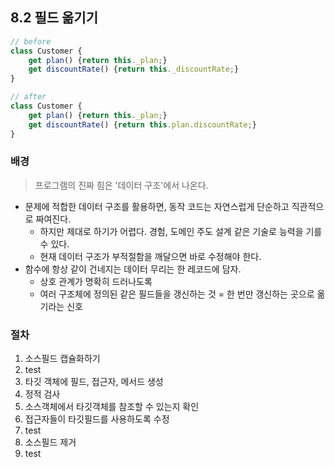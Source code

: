 ## 8.2 필드 옮기기

```js
// before
class Customer {
    get plan() {return this._plan;}
    get discountRate() {return this._discountRate;}
}
```

```js
// after
class Customer {
    get plan() {return this._plan;}
    get discountRate() {return this.plan.discountRate;}
}
```

### 배경
> 프로그램의 진짜 힘은 '데이터 구조'에서 나온다.
- 문제에 적합한 데이터 구조를 활용하면, 동작 코드는 자연스럽게 단순하고 직관적으로 짜여진다.
  - 하지만 제대로 하기가 어렵다. 경험, 도메인 주도 설계 같은 기술로 능력을 기를 수 있다. 
  - 현재 데이터 구조가 부적절함을 깨달으면 바로 수정해야 한다.
- 함수에 항상 같이 건네지는 데이터 무리는 한 레코드에 담자.
  - 상호 관계가 명확히 드러나도록
  - 여러 구조체에 정의된 같은 필드들을 갱신하는 것 = 한 번만 갱신하는 곳으로 옮기라는 신호 

### 절차
1. 소스필드 캡슐화하기
2. test
3. 타깃 객체에 필드, 접근자, 메서드 생성
4. 정적 검사
5. 소스객체에서 타깃객체를 참조할 수 있는지 확인
6. 접근자들이 타깃필드를 사용하도록 수정
7. test
8. 소스필드 제거
9. test